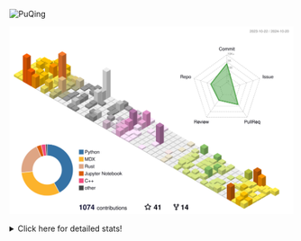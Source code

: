 ![PuQing](https://user-images.githubusercontent.com/27223114/171565019-9a56fae6-b08b-421f-99db-7e830da42371.png)

![](./profile-3d-contrib/profile-season-animate.svg)

<details>
<summary>Click here for detailed stats!</summary>

<!--START_SECTION:waka-->
![Lines of code](https://img.shields.io/badge/From%20Hello%20World%20I%27ve%20Written-1.3%20million%20lines%20of%20code-blue)

**🐱 My GitHub Data** 

> 📦 409.9 kB Used in GitHub's Storage 
 > 
> 🏆 650 Contributions in the Year 2024
 > 
> 🚫 Not Opted to Hire
 > 
> 📜 59 Public Repositories 
 > 
> 🔑 30 Private Repositories 
 > 
**I'm a Night 🦉** 

```text
🌞 Morning                486 commits         ██░░░░░░░░░░░░░░░░░░░░░░░   06.28 % 
🌆 Daytime                3179 commits        ██████████░░░░░░░░░░░░░░░   41.05 % 
🌃 Evening                1941 commits        ██████░░░░░░░░░░░░░░░░░░░   25.06 % 
🌙 Night                  2139 commits        ███████░░░░░░░░░░░░░░░░░░   27.62 % 
```


📊 **This Week I Spent My Time On** 

```text
💬 Programming Languages: 
Browsing                 14 hrs 36 mins      █████████░░░░░░░░░░░░░░░░   36.65 % 
Python                   11 hrs 33 mins      ███████░░░░░░░░░░░░░░░░░░   29.00 % 
GitHubing                3 hrs 43 mins       ██░░░░░░░░░░░░░░░░░░░░░░░   09.37 % 
Other                    2 hrs 43 mins       ██░░░░░░░░░░░░░░░░░░░░░░░   06.84 % 
Fish Touching            2 hrs 39 mins       ██░░░░░░░░░░░░░░░░░░░░░░░   06.65 % 

🔥 Editors: 
Chrome                   23 hrs 50 mins      ███████████████░░░░░░░░░░   59.84 % 
VS Code                  15 hrs 3 mins       █████████░░░░░░░░░░░░░░░░   37.78 % 
fish                     51 mins             █░░░░░░░░░░░░░░░░░░░░░░░░   02.15 % 
Obsidian                 5 mins              ░░░░░░░░░░░░░░░░░░░░░░░░░   00.24 % 

💻 Operating System: 
Mac                      24 hrs 47 mins      ████████████████░░░░░░░░░   62.22 % 
WSL                      10 hrs 28 mins      ███████░░░░░░░░░░░░░░░░░░   26.28 % 
Linux                    4 hrs 34 mins       ███░░░░░░░░░░░░░░░░░░░░░░   11.50 % 
```


<!--END_SECTION:waka-->
</details>
